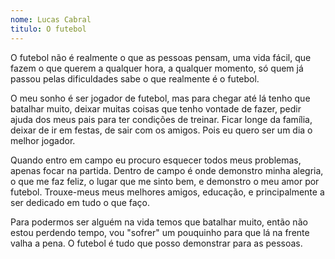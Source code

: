 ```yaml
--- 
nome: Lucas Cabral
titulo: O futebol
---
```


O futebol não é realmente o que as pessoas pensam,  uma vida fácil, que fazem o que querem a qualquer hora, a qualquer momento, só quem já passou pelas  dificuldades sabe o que realmente é o futebol.

O meu sonho é ser jogador de futebol, mas para chegar até lá tenho que batalhar muito, deixar muitas coisas que tenho vontade de fazer, pedir ajuda dos meus pais para ter condições de treinar. Ficar longe da família, deixar de ir em festas, de sair com os amigos. Pois eu quero ser um dia o melhor jogador.

Quando entro em campo eu procuro esquecer todos meus problemas, apenas focar na partida. Dentro de campo é onde demonstro minha alegria, o que me faz feliz, o lugar que me sinto bem, e demonstro o meu amor por futebol. Trouxe-meus meus melhores amigos, educação, e principalmente a ser dedicado em tudo o que faço.

Para podermos ser alguém na vida temos que batalhar muito, então não estou perdendo tempo, vou  "sofrer" um pouquinho para que lá na frente valha a pena. O futebol é tudo que posso demonstrar para as pessoas.

